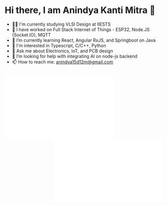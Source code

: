 # Hi there, I am Anindya Kanti Mitra 👋


- 👨‍🎓 I'm currently studying VLSI Design at IIESTS
- 🔭 I have worked on Full Stack Internet of Things - ESP32, Node.JS (Socket.IO), MQTT
- 🌱 I’m currently learning React, Angular RxJS, and Springboot on Java
- 💛 I'm interested in Typescript, C/C++, Python
- 💬 Ask me about Electronics, IoT, and PCB design
- 🤔 I’m looking for help with integrating AI on node-js backend 
- 📫 How to reach me: anindya15d12m@gmail.com
<!-- - 👯 I’m looking to collaborate on ... -->
<br/>
<img align="left" width="350" height="200" src="https://raw.githubusercontent.com/anindyamitra15/github-stats/master/generated/overview.svg#gh-dark-mode-only">
<img align="right" width="350" height="200" src="https://raw.githubusercontent.com/anindyamitra15/github-stats/master/generated/languages.svg#gh-dark-mode-only">
